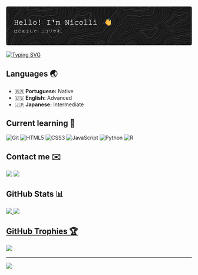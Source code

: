 ![Header](./github-header-image.png)

[![Typing SVG](https://readme-typing-svg.demolab.com?font=Courier+New&weight=100&size=18&pause=1000&color=979797&width=961&lines=Curretly+in+the+1st+semester+of+Data+Science+at+FIAP;Improving+my+programming+skills+with+Alura;Studying%3A+HTML%2C+CSS%2C+JavaScript%2C+and+web+development;Currently+working+at+Foundever)](https://git.io/typing-svg)

## Languages 🌏
- 🇧🇷 **Portuguese:** Native  
- 🇺🇸 **English:** Advanced  
- 🇯🇵 **Japanese:** Intermediate 

## Current learning 📖
![Git](https://img.shields.io/badge/git-%23F05033.svg?style=for-the-badge&logo=git&logoColor=white)
![HTML5](https://img.shields.io/badge/html5-%23E34F26.svg?style=for-the-badge&logo=html5&logoColor=white)
![CSS3](https://img.shields.io/badge/css3-%231572B6.svg?style=for-the-badge&logo=css3&logoColor=white)
![JavaScript](https://img.shields.io/badge/javascript-%23323330.svg?style=for-the-badge&logo=javascript&logoColor=%23F7DF1E)
![Python](https://img.shields.io/badge/python-3670A0?style=for-the-badge&logo=python&logoColor=ffdd54)
![R](https://img.shields.io/badge/r-%23276DC3.svg?style=for-the-badge&logo=r&logoColor=white)

## Contact me ✉️
<div>
<a href="mailto:nicolli.fujiko@hotmail.com"><img loading="lazy" src="https://img.shields.io/badge/Microsoft_Outlook-0078D4?style=for-the-badge&logo=microsoft-outlook&logoColor=white" target="_blank"></a>
<a href="https://www.linkedin.com/in/nicolli-fujiko-hiramatsu-26a69b218" target="_blank"><img loading="lazy" src="https://img.shields.io/badge/-LinkedIn-%230077B5?style=for-the-badge&logo=linkedin&logoColor=white" target="_blank"></a>

## GitHub Stats 📊
<div>
<a href="https://github.com/nicfujiko">
<img loading="lazy" height="180em" src="https://github-readme-stats.vercel.app/api/top-langs/?username=nicfujiko&layout=compact&langs_count=7&theme=dark"/> 
<img loading="lazy" height="180em" src="https://github-readme-stats.vercel.app/api?username=nicfujiko&show_icons=true&theme=dark&include_all_commits=true&count_private=true"/>
</div>

## GitHub Trophies 🏆
![](https://github-profile-trophy.vercel.app/?username=nicfujiko&theme=dark&no-frame=true&no-bg=true&margin-w=4)

---
[![](https://visitcount.itsvg.in/api?id=nicfujiko&icon=0&color=0)](https://visitcount.itsvg.in)
